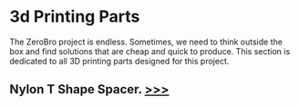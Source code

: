 # 3d Printing Parts

The ZeroBro project is endless. Sometimes, we need to think outside the box and find solutions that are cheap and quick to produce. This section is dedicated to all 3D printing parts designed for this project.

## Nylon T Shape Spacer. [>>>](https://github.com/proxytype/ZeroBro/tree/main/3D/Nylon-T-Spacer)

